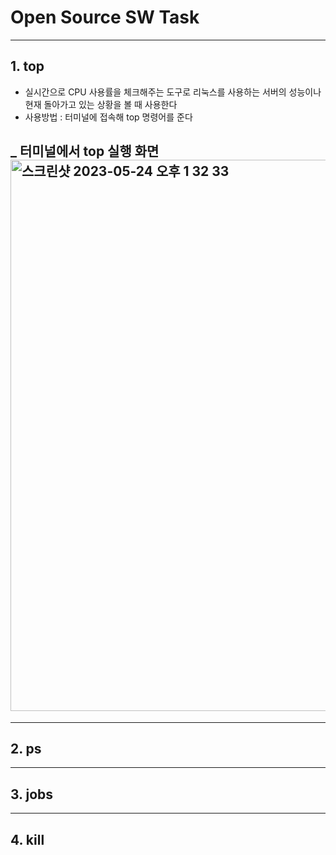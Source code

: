 # Open Source SW Task
---
## 1. top
- 실시간으로 CPU 사용률을 체크해주는 도구로 리눅스를 사용하는 서버의 성능이나 현재 돌아가고 있는 상황을 볼 때 사용한다
- 사용방법 : 터미널에 접속해 top 명령어를 준다

_ 터미널에서 top 실행 화면
<img width="882" alt="스크린샷 2023-05-24 오후 1 32 33" src="https://github.com/hanbkk/OpensourceSW/assets/133843565/8ecc8abe-9419-4cc7-a406-27a37cbbeb71">
- 


---
## 2. ps

---
## 3. jobs

---
## 4. kill
